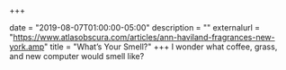 +++

date = "2019-08-07T01:00:00-05:00"
description = ""
externalurl = "https://www.atlasobscura.com/articles/ann-haviland-fragrances-new-york.amp"
title = "What’s Your Smell?"
+++
I wonder what coffee, grass, and new computer would smell like?
